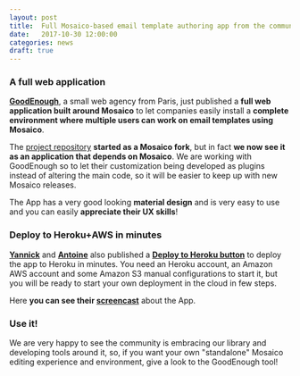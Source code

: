 ```yaml
---
layout: post
title:  Full Mosaico-based email template authoring app from the community
date:   2017-10-30 12:00:00
categories: news
draft: true
---
```


### A full web application

**[GoodEnough](https://www.goodenough.agency/)**, a small web agency from Paris, just published a **full web application built around Mosaico** to let companies easily install a **complete environment where multiple users can work on email templates using Mosaico**. 

The [project repository](https://github.com/goodenough/mosaico-backend) **started as a Mosaico fork**, but in fact **we now see it as an application that depends on Mosaico**. We are working with GoodEnough so to let their customization being developed as plugins instead of altering the main code, so it will be easier to keep up with new Mosaico releases.

The App has a very good looking **material design** and is very easy to use and you can easily **appreciate their UX skills**!

### Deploy to Heroku+AWS in minutes

**[Yannick](https://github.com/Hiswe)** and **[Antoine](https://github.com/abernier)**  also published a **[Deploy to Heroku button](https://elements.heroku.com/buttons/goodenough/mosaico-backend)** to deploy the app to Heroku in minutes. You need an Heroku account, an Amazon AWS account and some Amazon S3 manual configurations to start it, but you will be ready to start your own deployment in the cloud in few steps.

Here **you can see their [screencast](https://youtu.be/sLzZq3cXDi0)** about the App.

### Use it!

We are very happy to see the community is embracing our library and developing tools around it, so, if you want your own "standalone" Mosaico editing experience and environment, give a look to the GoodEnough tool!
